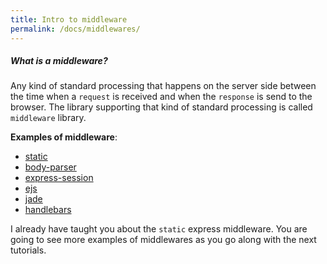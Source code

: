 ```yaml
---
title: Intro to middleware
permalink: /docs/middlewares/
---
```


<div class="note info">
  <h5>What is a middleware?</h5>
</div>

Any kind of standard processing that happens on the server side between the time when a `request` is received and when the `response` is send to the browser. The library supporting that kind of standard processing is called `middleware` library.

**Examples of middleware**:

- [static](https://expressjs.com/en/starter/static-files.html)
- [body-parser](https://github.com/expressjs/body-parser)
- [express-session](https://github.com/expressjs/session)
- [ejs](https://github.com/mde/ejs)
- [jade](https://www.npmjs.com/package/jade)
- [handlebars](http://handlebarsjs.com/)

I already have taught you about the `static` express middleware. You are going to see more examples of middlewares as you go along with the next tutorials.
